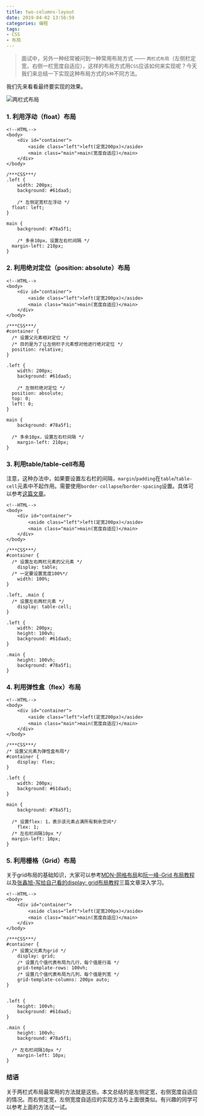 ```yaml
---
title: two-columns-layout
date: 2019-04-02 13:56:59
categories: 编程
tags:
- CSS
- 布局
---
```

> 面试中，另外一种经常被问到一种常用布局方式 —— `两栏式布局`（左侧栏定宽，右侧一栏宽度自适应），这样的布局方式用`CSS`应该如何来实现呢？今天我们来总结一下实现这种布局方式的`5种`不同方法。

我们先来看看最终要实现的效果。

![两栏式布局][1]

### 1. 利用浮动（float）布局
```
<!--HTML-->
<body>
	<div id="container">
		<aside class="left">left(定宽200px)</aside>
		<main class="main">main(宽度自适应)</main>
	</div>
</body>
```

```
/***CSS***/
.left {
	width: 200px;
	background: #61daa5;
	
	/* 左侧定宽栏左浮动 */
  float: left;
}

main {
	background: #78a5f1;
	
	/* 多余10px，设置左右栏间隔 */
  margin-left: 210px;
}
```

### 2. 利用绝对定位（position: absolute）布局
```
<!--HTML-->
<body>
	<div id="container">
		<aside class="left">left(定宽200px)</aside>
		<main class="main">main(宽度自适应)</main>
	</div>
</body>
```

```
/***CSS***/
#container {
  /* 设置父元素相对定位 */
  /* 目的是为了让左侧栏子元素想对他进行绝对定位 */
  position: relative;
}

.left {
	width: 200px;
	background: #61daa5;
	
	/* 左侧栏绝对定位 */
  position: absolute;
  top: 0;
  left: 0;
}

main {
	background: #78a5f1;
	
  /* 多余10px，设置左右栏间隔 */
	margin-left: 210px;
}
```

### 3. 利用table/table-cell布局

注意，这种办法中，如果要设置左右栏的间隔，`margin`/`padding`在`table`/`table-cell`元素中不起作用。需要使用`border-collapse`/`border-spacing`设置。具体可以参考[这篇文章](https://muki.tw/tech/fix-display-table-cell-not-affected-by-margin/)。

```
<!--HTML-->
<body>
	<div id="container">
		<aside class="left">left(定宽200px)</aside>
		<main class="main">main(宽度自适应)</main>
	</div>
</body>
```

```
/***CSS***/
#container {
  /* 设置左右两栏元素的父元素 */
	display: table;
  /* 一定要设置宽度100%*/
	width: 100%;
}

.left, .main {
  /* 设置左右两栏元素 */
	display: table-cell;
}

.left {
	width: 200px;
	height: 100vh;
	background: #61daa5;
}

.main {
	height: 100vh;
	background: #78a5f1;
}
```

### 4. 利用弹性盒（flex）布局
```
<!--HTML-->
<body>
	<div id="container">
		<aside class="left">left(定宽200px)</aside>
		<main class="main">main(宽度自适应)</main>
	</div>
</body>
```

```
/***CSS***/
/* 设置父元素为弹性盒布局*/
#container {
	display: flex;
}

.left {
	width: 200px;
	background: #61daa5;
}

main {
	background: #78a5f1;
	
  /* 设置flex: 1，表示该元素占满所有剩余空间*/
	flex: 1;
  /* 左右栏间隔10px */
  margin-left: 10px;
}
```

### 5. 利用栅格（Grid）布局

关于grid布局的基础知识，大家可以参考[MDN-网格布局](https://developer.mozilla.org/zh-CN/docs/Web/CSS/CSS_Grid_Layout)和[阮一峰-Grid 布局教程](http://www.ruanyifeng.com/blog/2019/03/grid-layout-tutorial.html)以及[张鑫旭-写给自己看的display: grid布局教程](https://www.zhangxinxu.com/wordpress/2018/11/display-grid-css-css3/)三篇文章深入学习。

```
<!--HTML-->
<body>
	<div id="container">
		<aside class="left">left(定宽200px)</aside>
		<main class="main">main(宽度自适应)</main>
	</div>
</body>
```

```
/***CSS***/
#container {
  /* 设置父元素为grid */
	display: grid;
	/* 设置几个值代表布局为几行，每个值是行高 */
	grid-template-rows: 100vh;
	/* 设置几个值代表布局为几列，每个值是列宽 */
	grid-template-columns: 200px auto;
}


.left {
	height: 100vh;
	background: #61daa5;
}

.main {
	height: 100vh;
	background: #78a5f1;
	
  /* 左右栏间隔10px */
	margin-left: 10px;
}
```

[1]: /medias/article/coding/two-columns-layout/two-columns-layout.png

### 结语

关于两栏式布局最常用的方法就是这些。本文总结的是左侧定宽，右侧宽度自适应的情况。而右侧定宽，左侧宽度自适应的实现方法与上面很类似。有兴趣的同学可以参考上面的方法试一试。